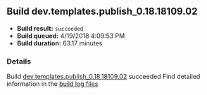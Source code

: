 ## Build dev.templates.publish_0.18.18109.02
- **Build result:** `succeeded`
- **Build queued:** 4/19/2018 4:09:53 PM
- **Build duration:** 63.17 minutes
### Details
Build [dev.templates.publish_0.18.18109.02](https://winappstudio.visualstudio.com/web/build.aspx?pcguid=a4ef43be-68ce-4195-a619-079b4d9834c2&builduri=vstfs%3a%2f%2f%2fBuild%2fBuild%2f25528) succeeded
Find detailed information in the [build log files](https://uwpctdiags.blob.core.windows.net/buildlogs/dev.templates.publish_0.18.18109.02_logs.zip)
